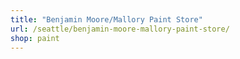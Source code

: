 ```yaml
---
title: "Benjamin Moore/Mallory Paint Store"
url: /seattle/benjamin-moore-mallory-paint-store/
shop: paint
---
```

